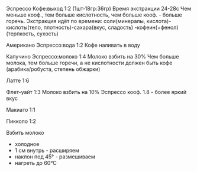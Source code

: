 Эспрессо
Кофе:выход 1:2 (1шт‐18гр:36гр)
Время экстракции 24-28с
Чем меньше кооф., тем больше кислотность, чем больше кооф. - больше горечь.
Экстракция идёт по времени: соли(минералы, кислота)-кислоты(тело, плотность)-сахара(вкус, сладость) -кофеин(+фенол)(терпкость, сухость)

Американо
Эспрессо:вода 1:2
Кофе наливать в воду

Капучино
Эспрессо:молоко 1:4
Молоко взбить на 30%
Чем больше молока, тем больше горечи, а не кислотности должен быть кофе (арабика/робуста, степень обжарки)

Латте
1:6

Флет-уайт
1:3
Молоко взбить на 10%
Эспрессо кооф. 1.8 - более яркий вкус

Макиато
1:1

Пикколо
1:2

Взбить молоко
- холодное
- 1 см внутрь - расширяем
- наклон под 45° - размешиваем
- нагреть до 60℃